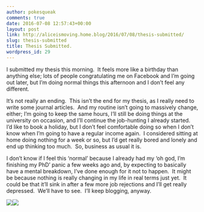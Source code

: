 ```yaml
---
author: pokesqueak
comments: true
date: 2016-07-08 12:57:43+00:00
layout: post
link: http://aliceismoving.home.blog/2016/07/08/thesis-submitted/
slug: thesis-submitted
title: Thesis Submitted.
wordpress_id: 29
---
```


I submitted my thesis this morning.  It feels more like a birthday than anything else; lots of people congratulating me on Facebook and I’m going out later, but I’m doing normal things this afternoon and I don’t feel any different.    


It’s not really an ending.  This isn’t the end for my thesis, as I really need to write some journal articles.  And my routine isn’t going to massively change, either; I’m going to keep the same hours, I’ll still be doing things at the university on occasion, and I’ll continue the job-hunting I already started.  I’d like to book a holiday, but I don’t feel comfortable doing so when I don’t know when I’m going to have a regular income again.  I considered sitting at home doing nothing for a week or so, but I’d get really bored and lonely and end up thinking too much.  So, business as usual it is.

I don’t know if I feel this ‘normal’ because I already had my ‘oh god, I’m finishing my PhD’ panic a few weeks ago and, by expecting to basically have a mental breakdown, I’ve done enough for it not to happen.  It might be because nothing is really changing in my life in real terms just yet.  It could be that it’ll sink in after a few more job rejections and I’ll get really depressed.  We’ll have to see.  I’ll keep blogging, anyway.

![](https://66.media.tumblr.com/0ca852ce9f5cb0e31545f64c8b0829c3/tumblr_inline_o9zyk3Bm5C1s70b7a_540.jpg)![](https://66.media.tumblr.com/2a8bb3ff25db9d36d86fdf99f753d421/tumblr_inline_o9zykns3Tp1s70b7a_540.jpg)
